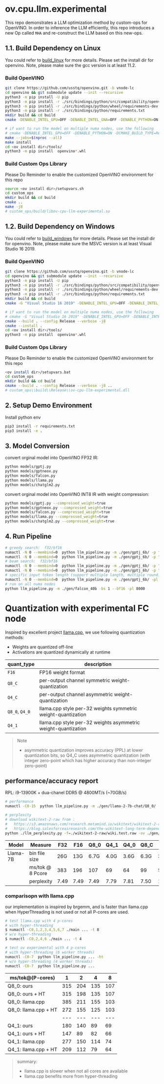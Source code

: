 # ov.cpu.llm.experimental
This repo demonstrates a LLM optimization method by custom-ops for OpenVINO. In order to inference the LLM efficiently, this repo introduces a new Op called `MHA` and re-construct the LLM based on this new-ops.

## 1.1. Build Dependency on Linux
You could refer to [build_linux](https://github.com/openvinotoolkit/openvino/blob/master/docs/dev/build_linux.md) for more details. Please set the install dir for openvino. Note, please make sure the gcc version is at least 11.2.

### Build OpenVINO
```bash
git clone https://github.com/usstq/openvino.git -b vnode-lc
cd openvino && git submodule update --init --recursive 
python3 -m pip install -U pip 
python3 -m pip install -r ./src/bindings/python/src/compatibility/openvino/requirements-dev.txt
python3 -m pip install -r ./src/bindings/python/wheel/requirements-dev.txt
python3 -m pip install -r ./src/bindings/python/requirements.txt
mkdir build && cd build
cmake -DENABLE_INTEL_GPU=OFF -DENABLE_INTEL_GNA=OFF -DENABLE_PYTHON=ON -DCMAKE_BUILD_TYPE=Release -DCMAKE_INSTALL_PREFIX=<ov install dir> ..

# if want to run the model on multiple numa nodes, use the following
# cmake -DENABLE_INTEL_GPU=OFF -DENABLE_PYTHON=ON -DCMAKE_BUILD_TYPE=Release -DTHREADING=OMP -DCMAKE_INSTALL_PREFIX=<ov install dir> ..
make --jobs=$(nproc --all)
make install
cd <ov install dir>/tools/
python3 -m pip install  openvino*.whl

```
### Build Custom Ops Library
Please Do Reminder to enable the customized OpenVINO environment for this repo
```bash
source <ov install dir>/setupvars.sh
cd custom_ops
mkdir build && cd build
cmake ..
make -j8
# custom_ops/build/libov-cpu-llm-experimental.so
```

## 1.2. Build Dependency on Windows
You could refer to [build_windows](https://github.com/openvinotoolkit/openvino/blob/master/docs/dev/build_windows.md) for more details. Please set the install dir for openvino. Note, please make sure the MSVC version is at least Visual Studio 16 2019.

### Build OpenVINO
```bash
git clone https://github.com/usstq/openvino.git -b vnode-lc
cd openvino && git submodule update --init --recursive
python3 -m pip install -U pip
python3 -m pip install -r ./src/bindings/python/src/compatibility/openvino/requirements-dev.txt
python3 -m pip install -r ./src/bindings/python/wheel/requirements-dev.txt
python3 -m pip install -r ./src/bindings/python/requirements.txt
mkdir build && cd build
cmake -G "Visual Studio 16 2019" -DENABLE_INTEL_GPU=OFF -DENABLE_INTEL_GNA=OFF -DENABLE_PYTHON=ON -DCMAKE_BUILD_TYPE=Release -DCMAKE_INSTALL_PREFIX=<ov install dir> ..

# if want to run the model on multiple numa nodes, use the following
# cmake -G "Visual Studio 16 2019" -DENABLE_INTEL_GPU=OFF -DENABLE_INTEL_GNA=OFF -DENABLE_PYTHON=ON -DCMAKE_BUILD_TYPE=Release -DTHREADING=OMP -DCMAKE_INSTALL_PREFIX=<ov install dir> ..
cmake --build . --config Release --verbose -j8
cmake --install .
cd <ov install dir>/tools/
python3 -m pip install  openvino*.whl
```
### Build Custom Ops Library
Please Do Reminder to enable the customized OpenVINO environment for this repo
```bash
<ov install dir>/setupvars.bat
cd custom_ops
mkdir build && cd build
cmake --build . --config Release --verbose -j8 ..
# custom_ops\\build\\Release\\ov-cpu-llm-experimental.dll
```

## 2. Setup Demo Environment
Install python env
```bash
pip3 install -r requirements.txt
pip3 install -e .
```

## 3. Model Conversion
convert orginal model into OpenVINO FP32 IR:

```bash
python models/gptj.py
python models/gptneox.py
python models/falcon.py
python models/llama.py
python models/chatglm2.py
```
convert orginal model into OpenVINO INT8 IR with weight compression:
```bash
python models/gptj.py --compressed_weight=true
python models/gptneox.py --compressed_weight=true
python models/falcon.py --compressed_weight=true
python models/llama.py --compressed_weight=true
python models/chatglm2.py --compressed_weight=true
```

## 4. Run Pipeline

```bash
# greedy search:  f32/bf16 
numactl -N 0 --membind=0  python llm_pipeline.py -m ./gen/gptj_6b/ -p "What's Oxygen?" -r 3 --greedy
numactl -N 0 --membind=0  python llm_pipeline.py -m ./gen/gptj_6b/ -p "What's Oxygen?" -r 3 --greedy --bf16
# beam search:  f32/bf16 
numactl -N 0 --membind=0  python llm_pipeline.py -m ./gen/gptj_6b/ -p "What's Oxygen?" -r 3
numactl -N 0 --membind=0  python llm_pipeline.py -m ./gen/gptj_6b/ -p "What's Oxygen?" -r 3 --bf16
# specific input token length (support multiple langth, multiple round)
numactl -N 0 --membind=0  python llm_pipeline.py -m ./gen/gptj_6b/ -pl 32 512 1024 2016 8192 -r 3 --bf16
# run on all numa nodes
python llm_pipeline.py -m ./gen/falcon_40b -bs 1 --bf16 -pl 8000
```

# Quantization with experimental FC node

Inspired by excellent project [llama.cpp](https://github.com/ggerganov/llama.cpp), we use following quantization methods: 
  - Weights are quantized off-line
  - Activations are quantized dynamically at runtime

| quant_type    |  description |
| ---------     |     -------  |
| `F16`         | FP16 weight format |
| `Q8_C`        | per-output channel symmetric weight-quantization |
| `Q4_C`        | per-output channel asymmetric weight-quantization |
| `Q8_0`, `Q4_0`| llama.cpp style per-32 weights symmetric weight-quantization |
| `Q4_1`        | llama.cpp style per-32 weights asymmetric weight-quantization |

> Note
>  - asymmetric quantization improves accuracy (PPL) at lower quantization bits, so Q4_C uses asymmetric quantization (with integer zero-point which has higher accuracy than non-integer zero-point)

## performance/accuracy report

RPL: i9-13900K + dua-chanel DDR5 @ 4800MT/s (~70GB/s)

```bash
# performance
numactl -C0-15  python llm_pipeline.py -m ./gen/llama-2-7b-chat/Q8_0/ -p "I am retail store manager with new ice cream flavor Super Sweet White Coffee. Can you generate a twitter post to promote it?" -r 1 --greedy -al 32

# perplexity
# download wikitext-2-raw from :
#   https://s3.amazonaws.com/research.metamind.io/wikitext/wikitext-2-raw-v1.zip?ref=salesforce-research
#   https://blog.salesforceairesearch.com/the-wikitext-long-term-dependency-language-modeling-dataset/
python ./llm_perplexity.py -f=./wikitext-2-raw/wiki.test.raw -ov ./gen/llama-2-7b-chat/F16/
```


| Model    | Measure          | F32   | F16     |  Q8_0    |  Q4_1  |  Q4_0  |  Q8_C  |   Q4_C |
| -------- | -------          |-------|  -------|  ------- |------- |------- |------- |------- |
| Llama-7B | bin file size    | 26G   | 13G     |   6.7G   | 4.0G   | 3.6G   |  6.3G  |   3.3G |
|          | ms/tok @ 8 Pcore | 383   | 196     |   107    |  69    |  64    |  99    |    57  |
|          |  perplexity      |  7.49 | 7.49    |   7.49   |  7.79  |  7.81  |  7.50  | 10.33  |

### comparisopn with llama.cpp

our implementation is inspired by brgemm, and is faster than llama.cpp when HyperThreading is not used or not all P-cores are used.

```bash
# test llama.cpp with 4 p-cores
# with hyper-threading
$ numactl -C0,1,2,3,4,5,6,7 ./main ... -t 8
# w/o hyper-threading
$ numactl -C0,2,4,6 ./main ... -t 4

# test ov experimental with 4 p-cores
# with hyper-threading (8 worker threads)
numactl -C0-7  python llm_pipeline.py ... -ht
# w/o hyper-threading (4 worker threads)
numactl -C0-7  python llm_pipeline.py ...
```

| ms/tok@(P-cores)     | 1 | 2 | 4 | 8 |
|   ---------------    |---|---|---|---|
| Q8_0: ours           |315|204|135|107|
| Q8_0: ours + HT      |315|198|135|107|
| Q8_0: llama.cpp      |385|211|155|103|
| Q8_0: llama.cpp + HT |272|155|125|103|
|                      |---|---|---|---|
| Q4_1: ours           |180|140|89 |69 |
| Q4_1: ours + HT      |147|89 |82 |66 |
| Q4_1: llama.cpp      |277|150|114|74 |
| Q4_1: llama.cpp + HT |209|112|79 |64 |

> summary:
> - llama.cpp is slower when not all cores are available
> - llama.cpp benefits more from hyper-threading
